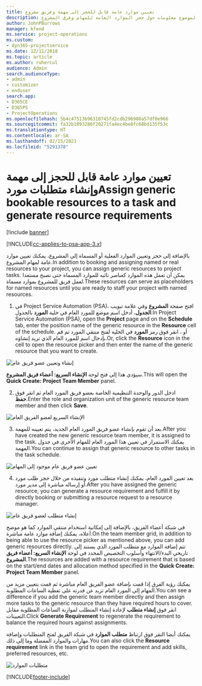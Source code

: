 ```yaml
---
title: تعيين موارد عامة قابل للحجز إلى مهمة وفريق مشروع
description: يوفر هذا الموضوع معلومات حول حجز الموارد العامة للمهام وفرق المشروع.
author: JohnPBurrows
manager: kfend
ms.service: project-operations
ms.custom:
- dyn365-projectservice
ms.date: 12/11/2018
ms.topic: article
ms.author: ruhercul
audience: Admin
search.audienceType:
- admin
- customizer
- enduser
search.app:
- D365CE
- D365PS
- ProjectOperations
ms.openlocfilehash: 5b4c47513b96310745fd2cdb296988a57df0e966
ms.sourcegitcommit: fa32b1893286f20271fa4ec4be8fc68bd135f53c
ms.translationtype: HT
ms.contentlocale: ar-SA
ms.lasthandoff: 02/15/2021
ms.locfileid: "5291378"
---
```

# <a name="assign-generic-bookable-resources-to-a-task-and-generate-resource-requirements"></a><span data-ttu-id="def5b-103">تعيين موارد عامة قابل للحجز إلى مهمة وإنشاء متطلبات مورد</span><span class="sxs-lookup"><span data-stu-id="def5b-103">Assign generic bookable resources to a task and generate resource requirements</span></span> 

[!include [banner](../includes/psa-now-project-operations.md)]

[!INCLUDE[cc-applies-to-psa-app-3.x](../includes/cc-applies-to-psa-app-3x.md)]

<span data-ttu-id="def5b-104">بالإضافة إلى حجز وتعيين الموارد الفعلية أو المسماة إلى المشروع، يمكنك تعيين موارد عامة لمهام المشروع.</span><span class="sxs-lookup"><span data-stu-id="def5b-104">In addition to booking and assigning named or real resources to your project, you can assign generic resources to project tasks.</span></span> <span data-ttu-id="def5b-105">يمكن أن تعمل هذه الموارد كعناصر نائبه للموارد المسماة حتى تصبح مستعدا لعمل فريق للمشروع بموارد مسماة.</span><span class="sxs-lookup"><span data-stu-id="def5b-105">These resources can serve as placeholders for named resources until you are ready to staff your project with named resources.</span></span> 

1. <span data-ttu-id="def5b-106">في Project Service Automation (PSA)، افتح صفحة **المشروع** وفي علامة تبويب **الجدول**، أدخل اسم موضع للمورد العام في خلية **المورد** بالجدول.</span><span class="sxs-lookup"><span data-stu-id="def5b-106">In Project Service Automation (PSA), open the **Project** page and on the **Schedule** tab, enter the position name of the generic resource in the **Resource** cell of the schedule.</span></span> <span data-ttu-id="def5b-107">أو ، انقر فوق رمز **المورد** في الخلية لفتح منتقي المورد ثم قم بإدخال اسم للمورد العام الذي تريد إنشاؤه.</span><span class="sxs-lookup"><span data-stu-id="def5b-107">Or, click the **Resource** icon in the cell to open the resource picker and then enter the name of the generic resource that you want to create.</span></span>

![إنشاء وتعيين عضو فريق عام](media/RM-how-to-9.png)

<span data-ttu-id="def5b-109">سيؤدي هذا إلى فتح لوحة **الإنشاء السريع: أعضاء فريق المشروع**.</span><span class="sxs-lookup"><span data-stu-id="def5b-109">This will open the **Quick Create: Project Team Member** panel.</span></span> 

2. <span data-ttu-id="def5b-110">ادخل الدور والوحدة التنظيمية الخاصة بعضو فريق المورد العام ثم انقر فوق **حفظ**.</span><span class="sxs-lookup"><span data-stu-id="def5b-110">Enter the role and organization unit of the generic resource team member and then click **Save**.</span></span>

![الإنشاء السريع لعضو الفريق العام](media/RM-how-to-10.png)

3. <span data-ttu-id="def5b-112">بعد أن تقوم بإنشاء عضو فريق المورد العام الجديد، يتم تعيينه للمهمة.</span><span class="sxs-lookup"><span data-stu-id="def5b-112">After you have created the new generic resource team member, it is assigned to the task.</span></span> <span data-ttu-id="def5b-113">يمكنك الاستمرار في تعيين هذا المورد العام للمهام الأخرى في جدول المهمة.</span><span class="sxs-lookup"><span data-stu-id="def5b-113">You can continue to assign that generic resource to other tasks in the task schedule.</span></span>

![تعيين عضو فريق عام موجود إلى المهام](media/RM-how-to-11.png)

4. <span data-ttu-id="def5b-115">بعد تعيين المورد العام، يمكنك إنشاء متطلب مورد وتنفيذه من خلال حجز طلب مورد أو إرساله مباشرة إلى مدير مورد.</span><span class="sxs-lookup"><span data-stu-id="def5b-115">After you have assigned the generic resource, you can generate a resource requirement and fulfill it by directly booking or submitting a resource request to a resource manager.</span></span>

![إنشاء متطلب لعضو فريق عام](media/RM-how-to-12.png)

<span data-ttu-id="def5b-117">في شبكة أعضاء الفريق، بالإضافة إلى إمكانية استخدام منتقي الموارد كما هو موضح أعلاه، يمكنك إضافة موارد عامة مباشرة.</span><span class="sxs-lookup"><span data-stu-id="def5b-117">On the team member grid, in addition to being able to use the resource picker as mentioned above, you can add generic resources directly.</span></span> <span data-ttu-id="def5b-118">تتم إضافة الموارد مع متطلب المورد الذي يستند إلى تاريخي البدء/الانتهاء وأسلوب التخصيص المحدد في لوحة **الإنشاء السريع: أعضاء فريق المشروع**.</span><span class="sxs-lookup"><span data-stu-id="def5b-118">The resources are added with a resource requirement that is based on the start/end dates and allocation method specified in the **Quick Create: Project Team Member** panel.</span></span>

<span data-ttu-id="def5b-119">يمكنك رؤية الفرق إذا قمت بإضافة عضو الفريق العام مباشرة ثم قمت بتعيين مزيد من المهام إلى المورد العام تزيد عن قدرته على تغطية الساعات المطلوبة.</span><span class="sxs-lookup"><span data-stu-id="def5b-119">You can see a difference if you add the generic team member directly and then assign more tasks to the generic resource than they have required hours to cover.</span></span> <span data-ttu-id="def5b-120">انقر فوق **إنشاء متطلب** لإعادة إنشاء المتطلب لموازنة الساعات المطلوبة مقابل التعيينات.</span><span class="sxs-lookup"><span data-stu-id="def5b-120">Click **Generate Requirement** to regenerate the requirement to balance the required hours against assignments.</span></span>

<span data-ttu-id="def5b-121">يمكنك أيضا النقر فوق ارتباط **متطلب الموارد** في شبكة الفريق لفتح المتطلبات وإضافة مهارات والموارد المفضلة وما إلى ذلك.</span><span class="sxs-lookup"><span data-stu-id="def5b-121">You can also click the **Resource requirement** link in the team grid to open the requirement and add skills, preferred resources, etc.</span></span>

![متطلبات الموارد](media/RM-how-to-13.png)



[!INCLUDE[footer-include](../includes/footer-banner.md)]